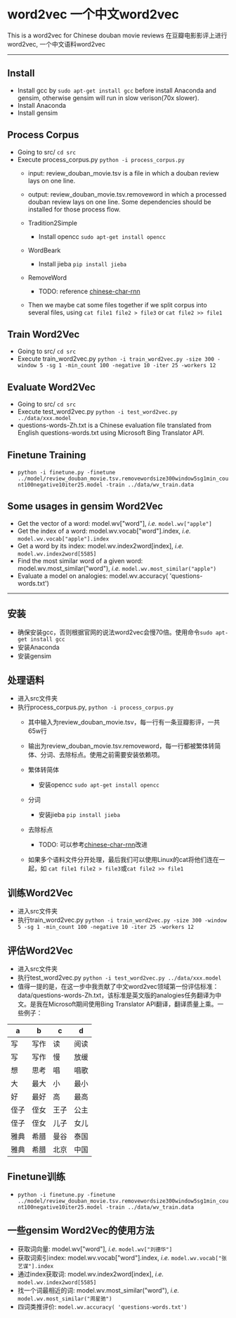 # word2vec 一个中文word2vec
This is a word2vec for Chinese douban movie reviews
在豆瓣电影影评上进行word2vec, 一个中文语料word2vec

***

## Install
 - Install gcc by `sudo apt-get install gcc` before install Anaconda and gensim, otherwise gensim will run in slow verison(70x slower).
 - Install Anaconda
 - Install gensim

## Process Corpus
 - Going to src/ `cd src`
 - Execute process_corpus.py `python -i process_corpus.py`
   - input: review_douban_movie.tsv is a file in which a douban review lays on one line.
   - output: review_douban_movie.tsv.removeword in which a processed douban review lays on one line. Some dependencies should be installed for those process flow.

   - Tradition2Simple
     - Install opencc `sudo apt-get install opencc`

   - WordBeark
     - Install jieba `pip install jieba`

   - RemoveWord
     - TODO: reference [chinese-char-rnn](https://github.com/indiejoseph/chinese-char-rnn/blob/master/utils.py)

   - Then we maybe cat some files together if we split corpus into several files, using `cat file1 file2 > file3` or `cat file2 >> file1`

## Train Word2Vec
 - Going to src/ `cd src`
 - Execute train_word2vec.py `python -i train_word2vec.py -size 300 -window 5 -sg 1 -min_count 100 -negative 10 -iter 25 -workers 12`

## Evaluate Word2Vec
 - Going to src/ `cd src`
 - Execute test_word2vec.py `python -i test_word2vec.py ../data/xxx.model`
 - questions-words-Zh.txt is a Chinese evaluation file translated from English questions-words.txt using Microsoft Bing Translator API.

## Finetune Training
 - `python -i finetune.py -finetune ../model/review_douban_movie.tsv.removewordsize300window5sg1min_count100negative10iter25.model -train ../data/wv_train.data`

## Some usages in gensim Word2Vec
 - Get the vector of a word: model.wv["word"], *i.e.* `model.wv["apple"]`
 - Get the index of a word: model.wv.vocab["word"].index, *i.e.* `model.wv.vocab["apple"].index`
 - Get a word by its index: model.wv.index2word[index], *i.e.* `model.wv.index2word[5585]`
 - Find the most similar word of a given word: model.wv.most_similar("word"), *i.e.* `model.wv.most_similar("apple")`
 - Evaluate a model on analogies: model.wv.accuracy( 'questions-words.txt')

***

## 安装
 - 确保安装gcc，否则根据官网的说法word2vec会慢70倍。使用命令`sudo apt-get install gcc`
 - 安装Anaconda
 - 安装gensim

## 处理语料
 - 进入src文件夹
 - 执行process_corpus.py, `python -i process_corpus.py`
   - 其中输入为review_douban_movie.tsv，每一行有一条豆瓣影评，一共65w行
   - 输出为review_douban_movie.tsv.removeword，每一行都被繁体转简体、分词、去除标点。使用之前需要安装依赖项。
   
   - 繁体转简体
     - 安装opencc `sudo apt-get install opencc`

   - 分词
     - 安装jieba `pip install jieba`

   - 去除标点
     - TODO: 可以参考[chinese-char-rnn](https://github.com/indiejoseph/chinese-char-rnn/blob/master/utils.py)改进 

   - 如果多个语料文件分开处理，最后我们可以使用Linux的cat将他们连在一起，如 `cat file1 file2 > file3`或`cat file2 >> file1`

## 训练Word2Vec
 - 进入src文件夹
 - 执行train_word2vec.py `python -i train_word2vec.py -size 300 -window 5 -sg 1 -min_count 100 -negative 10 -iter 25 -workers 12`

## 评估Word2Vec
 - 进入src文件夹
 - 执行test_word2vec.py `python -i test_word2vec.py ../data/xxx.model`
 - 值得一提的是，在这一步中我贡献了中文word2vec领域第一份评估标准：data/questions-words-Zh.txt，该标准是英文版的analogies任务翻译为中文。是我在Microsoft期间使用Bing Translator API翻译，翻译质量上乘。一些例子：

|a|b|c|d|
| ------ | ------ | ------ | ------ |
|写|写作|读|阅读|
|写|写作|慢|放缓|
|想|思考|唱|唱歌|
|大|最大|小|最小|
|好|最好|高|最高|
|侄子|侄女|王子|公主|
|侄子|侄女|儿子|女儿|
|雅典|希腊|曼谷|泰国|
|雅典|希腊|北京|中国|

## Finetune训练
 - `python -i finetune.py -finetune ../model/review_douban_movie.tsv.removewordsize300window5sg1min_count100negative10iter25.model -train ../data/wv_train.data`

## 一些gensim Word2Vec的使用方法
 - 获取词向量: model.wv["word"], *i.e.* `model.wv["刘德华"]`
 - 获取词索引index: model.wv.vocab["word"].index, *i.e.* `model.wv.vocab["张艺谋"].index`
 - 通过index获取词: model.wv.index2word[index], *i.e.* `model.wv.index2word[5585]`
 - 找一个词最相近的词: model.wv.most_similar("word"), *i.e.* `model.wv.most_similar("周星驰")`
 - 四词类推评价: `model.wv.accuracy( 'questions-words.txt')`
